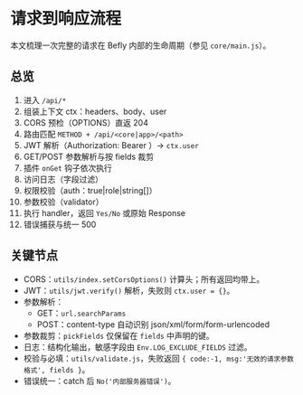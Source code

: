 # 请求到响应流程

本文梳理一次完整的请求在 Befly 内部的生命周期（参见 `core/main.js`）。

## 总览

1. 进入 `/api/*`
2. 组装上下文 ctx：headers、body、user
3. CORS 预检（OPTIONS）直返 204
4. 路由匹配 `METHOD + /api/<core|app>/<path>`
5. JWT 解析（Authorization: Bearer <token>）→ `ctx.user`
6. GET/POST 参数解析与按 fields 裁剪
7. 插件 `onGet` 钩子依次执行
8. 访问日志（字段过滤）
9. 权限校验（auth：true|role|string[]）
10. 参数校验（validator）
11. 执行 handler，返回 `Yes/No` 或原始 Response
12. 错误捕获与统一 500

## 关键节点

-   CORS：`utils/index.setCorsOptions()` 计算头；所有返回均带上。
-   JWT：`utils/jwt.verify()` 解析，失败则 `ctx.user = {}`。
-   参数解析：
    -   GET：`url.searchParams`
    -   POST：content-type 自动识别 json/xml/form/form-urlencoded
-   参数裁剪：`pickFields` 仅保留在 `fields` 中声明的键。
-   日志：结构化输出，敏感字段由 `Env.LOG_EXCLUDE_FIELDS` 过滤。
-   校验与必填：`utils/validate.js`，失败返回 `{ code:-1, msg:'无效的请求参数格式', fields }`。
-   错误统一：catch 后 `No('内部服务器错误')`。
